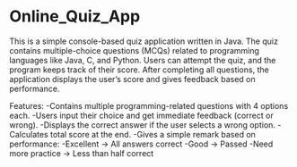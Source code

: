 # Online_Quiz_App
This is a simple console-based quiz application written in Java. The quiz contains multiple-choice questions (MCQs) related to programming languages like Java, C, and Python. Users can attempt the quiz, and the program keeps track of their score. After completing all questions, the application displays the user’s score and gives feedback based on performance.

Features:
  -Contains multiple programming-related questions with 4 options each.
  -Users input their choice and get immediate feedback (correct or wrong).
  -Displays the correct answer if the user selects a wrong option.
  -Calculates total score at the end.
  -Gives a simple remark based on performance:
      -Excellent → All answers correct
      -Good → Passed
      -Need more practice → Less than half correct
